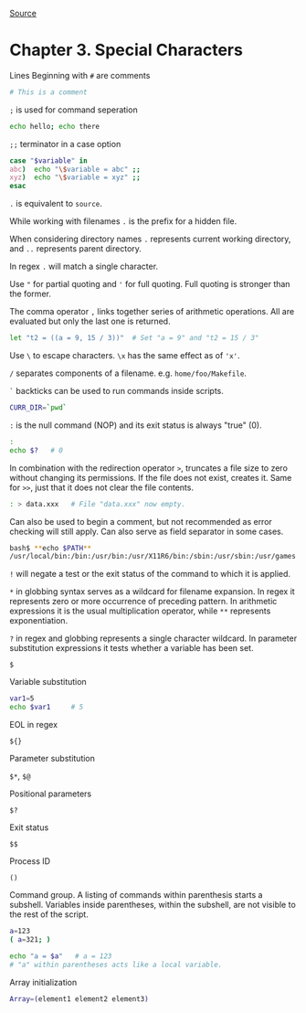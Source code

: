 [Source](https://linux.die.net/abs-guide/)

# Chapter 3. Special Characters

Lines Beginning with `#` are comments
```bash
# This is a comment
```

`;` is used for command seperation
```bash
echo hello; echo there
```

`;;` terminator in a case option
```bash
case "$variable" in
abc)  echo "\$variable = abc" ;;
xyz)  echo "\$variable = xyz" ;;
esac
```

`.` is equivalent to `source`. 

While working with filenames `.` is the prefix for a hidden file.

When considering directory names `.` represents current working directory, and `..` represents parent directory.

In regex `.` will match a single character.

Use `"` for partial quoting and `'` for full quoting. Full quoting is stronger than the former.

The comma operator `,` links together series of arithmetic operations. All are evaluated but only the last one is returned.
```bash
let "t2 = ((a = 9, 15 / 3))"  # Set "a = 9" and "t2 = 15 / 3"
```

Use `\` to escape characters. `\x` has the same effect as of `'x'`.

`/` separates components of a filename. e.g. `home/foo/Makefile`.

`` ` `` backticks can be used to run commands inside scripts. 
```bash
CURR_DIR=`pwd`
```

`:` is the null command (NOP) and its exit status is always "true" (0).
```bash
:
echo $?   # 0
```
In combination with the redirection operator `>`, truncates a file size to zero without changing its permissions. If the file does not exist, creates it. Same for `>>`, just that it does not clear the file contents.
```bash
: > data.xxx   # File "data.xxx" now empty.
```
Can also be used to begin a comment, but not recommended as error checking will still apply.
Can also serve as field separator in some cases.
```bash
bash$ **echo $PATH**
/usr/local/bin:/bin:/usr/bin:/usr/X11R6/bin:/sbin:/usr/sbin:/usr/games
```

`!` will negate a test or the exit status of the command  to which it is applied.

`*` in globbing syntax serves as a wildcard for filename expansion. In regex it represents zero or more occurrence of preceding pattern. In arithmetic expressions it is the usual multiplication operator, while `**` represents exponentiation.

`?` in regex and globbing represents a single character wildcard. In parameter substitution expressions it tests whether a variable has been set.

`$` 

Variable substitution
```bash
var1=5
echo $var1     # 5
```
EOL in regex

`${}`

Parameter substitution

`$*`, `$@`

Positional parameters

`$?`

Exit status

`$$`

Process ID

`()`

Command group. A listing of commands within parenthesis starts a subshell. Variables inside parentheses, within the subshell, are not visible to the rest of the script.
```bash
a=123
( a=321; )	      

echo "a = $a"   # a = 123
# "a" within parentheses acts like a local variable.
```
Array initialization
```bash
Array=(element1 element2 element3)
```